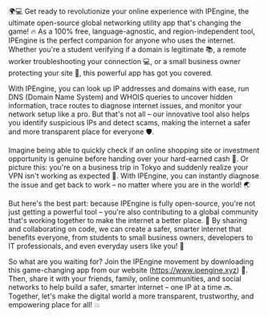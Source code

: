 🌍💻 Get ready to revolutionize your online experience with IPEngine, the ultimate open-source global networking utility app that's changing the game! 🔥 As a 100% free, language-agnostic, and region-independent tool, IPEngine is the perfect companion for anyone who uses the internet. Whether you're a student verifying if a domain is legitimate 📚, a remote worker troubleshooting your connection 💻, or a small business owner protecting your site 🏢, this powerful app has got you covered.

With IPEngine, you can look up IP addresses and domains with ease, run DNS (Domain Name System) and WHOIS queries to uncover hidden information, trace routes to diagnose internet issues, and monitor your network setup like a pro. But that's not all – our innovative tool also helps you identify suspicious IPs and detect scams, making the internet a safer and more transparent place for everyone 🛡️.

Imagine being able to quickly check if an online shopping site or investment opportunity is genuine before handing over your hard-earned cash 💸. Or picture this: you're on a business trip in Tokyo and suddenly realize your VPN isn't working as expected 🗼️. With IPEngine, you can instantly diagnose the issue and get back to work – no matter where you are in the world! 🌏

But here's the best part: because IPEngine is fully open-source, you're not just getting a powerful tool – you're also contributing to a global community that's working together to make the internet a better place. 💪 By sharing and collaborating on code, we can create a safer, smarter internet that benefits everyone, from students to small business owners, developers to IT professionals, and even everyday users like you! 🤝

So what are you waiting for? Join the IPEngine movement by downloading this game-changing app from our website (https://www.ipengine.xyz) 📲. Then, share it with your friends, family, online communities, and social networks to help build a safer, smarter internet – one IP at a time 🔜. Together, let's make the digital world a more transparent, trustworthy, and empowering place for all! 💥